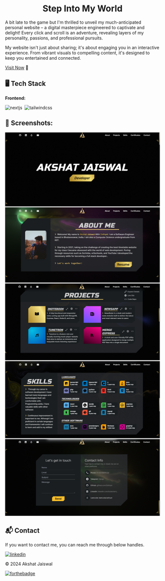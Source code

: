 <h1 align="center">Step Into My World</h1>

<p>
A bit late to the game but I'm thrilled to unveil my much-anticipated personal website – a digital masterpiece engineered to captivate and delight! Every click and scroll is an adventure, revealing layers of my personality, passions, and professional pursuits.

My website isn't just about sharing; it's about engaging you in an interactive experience. From vibrant visuals to compelling content, it's designed to keep you entertained and connected.

</p>

[Visit Now](https://zethyst.com/) 🚀


## 🖥️ Tech Stack
**Frontend:**

![nextjs](https://img.shields.io/badge/Next.js-000000?style=for-the-badge&logo=next.js&logoColor=white)&nbsp;
![tailwindcss](https://img.shields.io/badge/Tailwind_CSS-38B2AC?style=for-the-badge&logo=tailwind-css&logoColor=white)&nbsp;


## 📌 Screenshots:
![home](/img/home.png)
![about](/img/about.png)
![project](/img/project.png)
![skill](/img/skill.png)
![contact](/img/contact.png)



<h2>📬 Contact</h2>

If you want to contact me, you can reach me through below handles.

[![linkedin](https://img.shields.io/badge/LinkedIn-0077B5?style=for-the-badge&logo=linkedin&logoColor=white)](https://www.linkedin.com/in/akshat-jaiswal-4664a2197)

© 2024 Akshat Jaiswal

[![forthebadge](https://forthebadge.com/images/badges/built-with-love.svg)](https://forthebadge.com)


